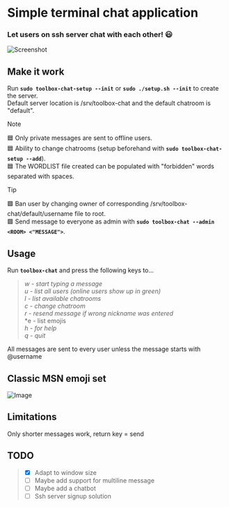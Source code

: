 # Simple terminal chat application
### Let users on ssh server chat with each other! :smiley:<br>
![Screenshot](https://github.com/william-andersson/chat/blob/main/Screenshot2.png)

## Make it work

Run **`sudo toolbox-chat-setup --init`** or **`sudo ./setup.sh --init`** to create the server.<br>
Default server location is /srv/toolbox-chat and the default chatroom is "default".<br>


> [!NOTE]
> :blue_square: Only private messages are sent to offline users.<br>
> :blue_square: Ability to change chatrooms (setup beforehand with **`sudo toolbox-chat-setup --add`**).<br>
> :blue_square: The WORDLIST file created can be populated with "forbidden" words separated with spaces.<br>

>[!TIP]
> :green_square: Ban user by changing owner of corresponding /srv/toolbox-chat/default/username file to root.<br>
> :green_square: Send message to everyone as admin with **`sudo toolbox-chat --admin <ROOM> <"MESSAGE">`**.<br>

## Usage
Run **`toolbox-chat`** and press the following keys to...

> *w - start typing a message*<br>
> *u - list all users (online users show up in green)*<br>
> *l - list available chatrooms*<br>
> *c - change chatroom*<br>
> *r - resend message if wrong nickname was entered*<br>
> *e - list emojis<br>
> *h - for help*<br>
> *q - quit*<br>

All messages are sent to every user unless the message starts with @username<br>

## Classic MSN emoji set
![Image](https://github.com/william-andersson/chat/blob/main/Emoji.png)

## Limitations

Only shorter messages work, return key = send

## TODO

> - [x] Adapt to window size<br>
> - [ ] Maybe add support for multiline message<br>
> - [ ] Maybe add a chatbot<br>
> - [ ] Ssh server signup solution
